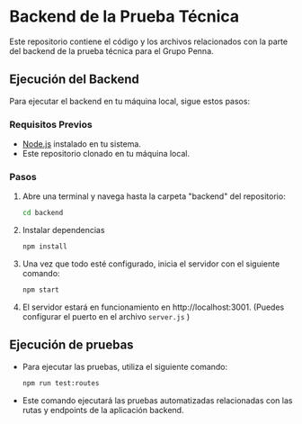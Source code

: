 # Backend de la Prueba Técnica

Este repositorio contiene el código y los archivos relacionados con la parte del backend de la prueba técnica para el Grupo Penna.

## Ejecución del Backend

Para ejecutar el backend en tu máquina local, sigue estos pasos:

### Requisitos Previos

- [Node.js](https://nodejs.org/) instalado en tu sistema.
- Este repositorio clonado en tu máquina local.

### Pasos

1. Abre una terminal y navega hasta la carpeta "backend" del repositorio:

    ```bash
    cd backend
    ```

2. Instalar dependencias

    ```bash
    npm install
    ```

3. Una vez que todo esté configurado, inicia el servidor con el siguiente comando:
    ```bash
    npm start
    ```

4. El servidor estará en funcionamiento en http://localhost:3001. (Puedes configurar el puerto en el archivo `server.js` )

## Ejecución de pruebas

- Para ejecutar las pruebas, utiliza el siguiente comando:

    ```bash
    npm run test:routes
    ```

- Este comando ejecutará las pruebas automatizadas relacionadas con las rutas y endpoints de la aplicación backend.
